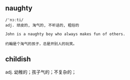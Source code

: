 ## naughty
```
/'nɔːti/
adj. 顽皮的, 淘气的, 不听话的, 粗俗的

John is a naughty boy who always makes fun of others.

约翰是个淘气的孩子，总是开别人的玩笑。
```

## childish
adj. 幼稚的；孩子气的；不复杂的；

